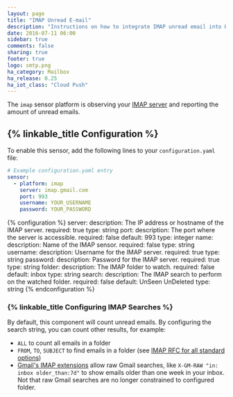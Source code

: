 ```yaml
---
layout: page
title: "IMAP Unread E-mail"
description: "Instructions on how to integrate IMAP unread email into Home Assistant."
date: 2016-07-11 06:00
sidebar: true
comments: false
sharing: true
footer: true
logo: smtp.png
ha_category: Mailbox
ha_release: 0.25
ha_iot_class: "Cloud Push"
---
```



The `imap` sensor platform is observing your [IMAP server](https://en.wikipedia.org/wiki/Internet_Message_Access_Protocol) and reporting the amount of unread emails.

## {% linkable_title Configuration %}

To enable this sensor, add the following lines to your `configuration.yaml` file:

```yaml
# Example configuration.yaml entry
sensor:
  - platform: imap
    server: imap.gmail.com
    port: 993
    username: YOUR_USERNAME
    password: YOUR_PASSWORD
```

{% configuration %}
server:
  description: The IP address or hostname of the IMAP server.
  required: true
  type: string
port:
  description: The port where the server is accessible.
  required: false
  default: 993
  type: integer
name:
  description: Name of the IMAP sensor.
  required: false
  type: string
username:
  description: Username for the IMAP server.
  required: true
  type: string
password:
  description: Password for the IMAP server.
  required: true
  type: string
folder:
  description: The IMAP folder to watch.
  required: false
  default: inbox
  type: string
search:
  description: The IMAP search to perform on the watched folder.
  required: false
  default: UnSeen UnDeleted
  type: string
{% endconfiguration %}

### {% linkable_title Configuring IMAP Searches %}

By default, this component will count unread emails.  By configuring the search string, you can count other results, for example:

* `ALL` to count all emails in a folder
* `FROM`, `TO`, `SUBJECT` to find emails in a folder (see [IMAP RFC for all standard options](https://tools.ietf.org/html/rfc3501#section-6.4.4))
* [Gmail's IMAP extensions](https://developers.google.com/gmail/imap/imap-extensions) allow raw Gmail searches, like `X-GM-RAW "in: inbox older_than:7d"` to show emails older than one week in your inbox.  Not that raw Gmail searches are no longer constrained to configured folder.


